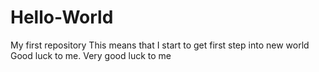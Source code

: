# Hello-World
My first repository
This means that I start to get first step into new world
Good luck to me. Very good luck to me
